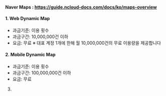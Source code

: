 
#### Naver Maps : https://guide.ncloud-docs.com/docs/ko/maps-overview

#### 1. Web Dynamic Map
- 과금기준: 이용 횟수
- 과금구간: 10,000,000건 이하
- 요금: 무료
	※ 대표 계정 1개에 한해 월 10,000,000건의 무료 이용량을 제공합니다

#### 2. Mobile Dynamic Map
- 과금기준: 이용 횟수
- 과금구간: 100,000,000건 이하
- 요금: 무료

3. 